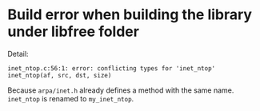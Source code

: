 # Build error when building the library under libfree folder
Detail:
```
inet_ntop.c:56:1: error: conflicting types for 'inet_ntop'
inet_ntop(af, src, dst, size)
```

Because `arpa/inet.h` already defines a method with the same name. `inet_ntop` is renamed to `my_inet_ntop`.
